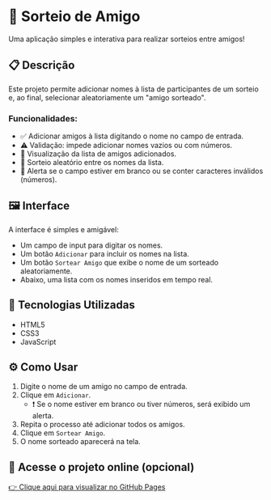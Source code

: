 # 🎉 Sorteio de Amigo

Uma aplicação simples e interativa para realizar sorteios entre amigos!

## 📋 Descrição

Este projeto permite adicionar nomes à lista de participantes de um sorteio e, ao final, selecionar aleatoriamente um "amigo sorteado".

### Funcionalidades:

- ✅ Adicionar amigos à lista digitando o nome no campo de entrada.
- ⚠️ Validação: impede adicionar nomes vazios ou com números.
- 👀 Visualização da lista de amigos adicionados.
- 🎯 Sorteio aleatório entre os nomes da lista.
- 🚫 Alerta se o campo estiver em branco ou se conter caracteres inválidos (números).

## 🖼️ Interface

A interface é simples e amigável:

- Um campo de input para digitar os nomes.
- Um botão `Adicionar` para incluir os nomes na lista.
- Um botão `Sortear Amigo` que exibe o nome de um sorteado aleatoriamente.
- Abaixo, uma lista com os nomes inseridos em tempo real.

## 🚀 Tecnologias Utilizadas

- HTML5
- CSS3
- JavaScript

## ⚙️ Como Usar

1. Digite o nome de um amigo no campo de entrada.
2. Clique em `Adicionar`.
   - ❗ Se o nome estiver em branco ou tiver números, será exibido um alerta.
3. Repita o processo até adicionar todos os amigos.
4. Clique em `Sortear Amigo`.
5. O nome sorteado aparecerá na tela.


## 🔗 Acesse o projeto online (opcional)
[👉 Clique aqui para visualizar no GitHub Pages](https://samuel442.github.io/Challenge_Amigo_Secreto/)

